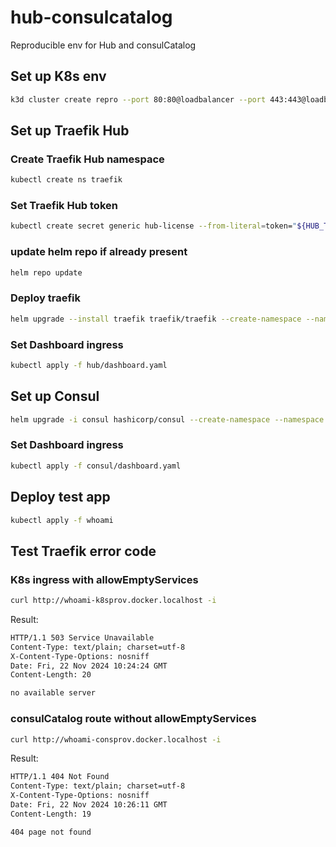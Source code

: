 # hub-consulcatalog

Reproducible env for Hub and consulCatalog

## Set up K8s env

```bash
k3d cluster create repro --port 80:80@loadbalancer --port 443:443@loadbalancer --port 8000:8000@loadbalancer --k3s-arg "--disable=traefik@server:0"
```

## Set up Traefik Hub

### Create Traefik Hub namespace

```bash
kubectl create ns traefik
```

### Set Traefik Hub token

```bash
kubectl create secret generic hub-license --from-literal=token="${HUB_TOKEN}" -n traefik
```

### update helm repo if already present

```bash
helm repo update
```

### Deploy traefik

```bash
helm upgrade --install traefik traefik/traefik --create-namespace --namespace traefik --values hub/hub-values.yaml
```

### Set Dashboard ingress

```bash
kubectl apply -f hub/dashboard.yaml
```

## Set up Consul

```bash
helm upgrade -i consul hashicorp/consul --create-namespace --namespace consul --values consul/consul-values.yaml
```

### Set Dashboard ingress

```bash
kubectl apply -f consul/dashboard.yaml
```

## Deploy test app

```bash
kubectl apply -f whoami
```

## Test Traefik error code

### K8s ingress with allowEmptyServices

```bash
curl http://whoami-k8sprov.docker.localhost -i
```

Result:

```txt
HTTP/1.1 503 Service Unavailable
Content-Type: text/plain; charset=utf-8
X-Content-Type-Options: nosniff
Date: Fri, 22 Nov 2024 10:24:24 GMT
Content-Length: 20

no available server
```

### consulCatalog route without allowEmptyServices

```bash
curl http://whoami-consprov.docker.localhost -i
```

Result:

```txt
HTTP/1.1 404 Not Found
Content-Type: text/plain; charset=utf-8
X-Content-Type-Options: nosniff
Date: Fri, 22 Nov 2024 10:26:11 GMT
Content-Length: 19

404 page not found
```
